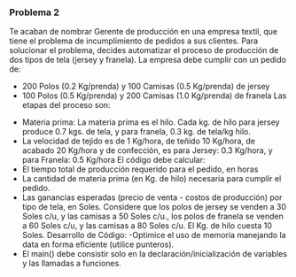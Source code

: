 ### Problema 2

Te acaban de nombrar Gerente de producción en una empresa textil, que tiene el problema de incumplimiento de pedidos a sus clientes. Para solucionar el problema, decides automatizar el proceso de producción de dos tipos de tela (jersey y franela). La empresa debe cumplir con un pedido de: 

* 200 Polos (0.2 Kg/prenda) y 100 Camisas (0.5 Kg/prenda) de jersey 
* 100 Polos (0.5 Kg/prenda) y 200 Camisas (1.0 Kg/prenda) de franela Las etapas del proceso son: 
- Materia prima: La materia prima es el hilo. Cada kg. de hilo para jersey produce 0.7 kgs. de tela, y para franela, 0.3 kg. de tela/kg hilo. 
- La velocidad de tejido es de 1 Kg/hora, de teñido 10 Kg/hora, de acabado 20 Kg/hora y de confección, es para Jersey: 0.3 Kg/hora, y para Franela: 0.5 Kg/hora El código debe calcular: 
- El tiempo total de producción requerido para el pedido, en horas 
- La cantidad de materia prima (en Kg. de hilo) necesaria para cumplir el pedido. 
- Las ganancias esperadas (precio de venta - costos de producción) por tipo de tela, en Soles. Considere que los polos de jersey se venden a 30 Soles c/u, y las camisas a 50 Soles c/u., los polos de franela se venden a 60 Soles c/u, y las camisas a 80 Soles c/u. El Kg. de hilo cuesta 10 Soles. Desarrollo de Código: 
-Optimice el uso de memoria manejando la data en forma eficiente (utilice punteros).
- El main() debe consistir solo en la declaración/inicialización de variables y las llamadas a funciones.
